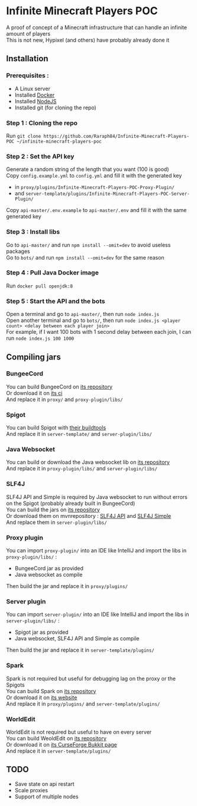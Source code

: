 # Infinite Minecraft Players POC

A proof of concept of a Minecraft infrastructure that can handle an infinite amount of players  
This is not new, Hypixel (and others) have probably already done it

## Installation

### Prerequisites :
- A Linux server
- Installed [Docker](https://docs.docker.com/engine/install/)
- Installed [NodeJS](https://nodejs.org/en/download/package-manager)
- Installed git (for cloning the repo)

### Step 1 : Cloning the repo
Run `git clone https://github.com/Raraph84/Infinite-Minecraft-Players-POC ~/infinite-minecraft-players-poc`

### Step 2 : Set the API key
Generate a random string of the length that you want (100 is good)  
Copy `config.example.yml` to `config.yml` and fill it with the generated key
- in `proxy/plugins/Infinite-Minecraft-Players-POC-Proxy-Plugin/`
- and `server-template/plugins/Infinite-Minecraft-Players-POC-Server-Plugin/`

Copy `api-master/.env.example` to `api-master/.env` and fill it with the same generated key

### Step 3 : Install libs
Go to `api-master/` and run `npm install --omit=dev` to avoid useless packages  
Go to `bots/` and run `npm install --omit=dev` for the same reason

### Step 4 : Pull Java Docker image
Run `docker pull openjdk:8`

### Step 5 : Start the API and the bots
Open a terminal and go to `api-master/`, then run `node index.js`  
Open another terminal and go to `bots/`, then run `node index.js <player count> <delay between each player join>`  
For example, if I want 100 bots with 1 second delay between each join, I can run `node index.js 100 1000`

## Compiling jars

### BungeeCord
You can build BungeeCord on [its repository](https://github.com/SpigotMC/BungeeCord)  
Or download it on [its ci](https://ci.md-5.net/job/BungeeCord/)  
And replace it in `proxy/` and `proxy-plugin/libs/`

### Spigot
You can build Spigot with [their buildtools](https://www.spigotmc.org/wiki/buildtools/)  
And replace it in `server-template/` and `server-plugin/libs/`

### Java Websocket
You can build or download the Java websocket lib on [its repository](https://github.com/TooTallNate/Java-WebSocket)  
And replace it in `proxy-plugin/libs/` and `server-plugin/libs/`

### SLF4J
SLF4J API and Simple is required by Java websocket to run without errors on the Spigot (probably already built in BungeeCord)  
You can build the jars on [its repository](https://github.com/qos-ch/slf4j)  
Or download them on mvnrepository : [SLF4J API](https://mvnrepository.com/artifact/org.slf4j/slf4j-api) and [SLF4J Simple](https://mvnrepository.com/artifact/org.slf4j/slf4j-simple)  
And replace them in `server-plugin/libs/`

### Proxy plugin
You can import `proxy-plugin/` into an IDE like IntelliJ and import the libs in `proxy-plugin/libs/` :  
- BungeeCord jar as provided
- Java websocket as compile

Then build the jar and replace it in `proxy/plugins/`

### Server plugin
You can import `server-plugin/` into an IDE like IntelliJ and import the libs in `server-plugin/libs/` :  
- Spigot jar as provided
- Java websocket, SLF4J API and Simple as compile

Then build the jar and replace it in `server-template/plugins/`

### Spark
Spark is not required but useful for debugging lag on the proxy or the Spigots  
You can build Spark on [its repository](https://github.com/lucko/spark)  
Or download it on [its website](https://spark.lucko.me/download)  
And replace it in `proxy/plugins/` and `server-template/plugins/`

### WorldEdit
WorldEdit is not required but useful to have on every server  
You can build WeoldEdit on [its repository](https://github.com/EngineHub/WorldEdit)  
Or download it on [its CurseForge Bukkit page](https://dev.bukkit.org/projects/worldedit/files)  
And replace it in `server-template/plugins/`


## TODO

- Save state on api restart
- Scale proxies
- Support of multiple nodes
